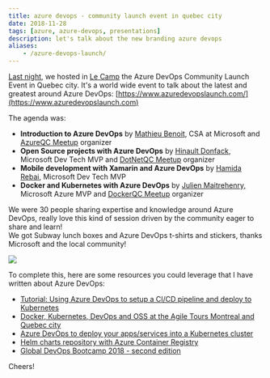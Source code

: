 ```yaml
---
title: azure devops - community launch event in quebec city
date: 2018-11-28
tags: [azure, azure-devops, presentations]
description: let's talk about the new branding azure devops
aliases:
    - /azure-devops-launch/
---
```

[Last night](https://www.meetup.com/AzureQC/events/254946993/), we hosted in [Le Camp](https://lecampquebec.com/en/) the Azure DevOps Community Launch Event in Quebec city. It's a world wide event to talk about the latest and greatest around Azure DevOps: [https://www.azuredevopslaunch.com/](https://www.azuredevopslaunch.com)  

The agenda was:
- **Introduction to Azure DevOps** by [Mathieu Benoit](https://www.linkedin.com/in/mathieubenoitqc), CSA at Microsoft and [AzureQC Meetup](https://www.meetup.com/AzureQC) organizer
- **Open Source projects with Azure DevOps** by [Hinault Donfack](https://www.linkedin.com/in/hinault-romaric-donfack-01678823), Microsoft Dev Tech MVP and [DotNetQC Meetup](https://www.meetup.com/DotNet-Quebec) organizer
- **Mobile development with Xamarin and Azure DevOps** by [Hamida Rebai](https://www.linkedin.com/in/hamida-rebai-trabelsi-09b8525), Microsoft Dev Tech MVP
- **Docker and Kubernetes with Azure DevOps** by [Julien Maitrehenry,](https://www.linkedin.com/in/jmaitrehenry) Microsoft Azure MVP and [DockerQC Meetup](https://www.meetup.com/Docker-Quebec-Meetup) organizer

We were 30 people sharing expertise and knowledge around Azure DevOps, really love this kind of session driven by the community eager to share and learn!  
We got Subway lunch boxes and Azure DevOps t-shirts and stickers, thanks Microsoft and the local community!  

[![](https://2.bp.blogspot.com/-tnbs0wIIfXg/W_9ZI_Ya0_I/AAAAAAAASLM/VltsHP7yEPQl0GBPXPTOGpIrVwtwSgBpwCLcBGAs/s640/devops-t-shirts.jpg)](https://2.bp.blogspot.com/-tnbs0wIIfXg/W_9ZI_Ya0_I/AAAAAAAASLM/VltsHP7yEPQl0GBPXPTOGpIrVwtwSgBpwCLcBGAs/s1600/devops-t-shirts.jpg)

To complete this, here are some resources you could leverage that I have written about Azure DevOps:  
- [Tutorial: Using Azure DevOps to setup a CI/CD pipeline and deploy to Kubernetes](https://open.microsoft.com/2018/11/27/tutorial-azure-devops-setup-cicd-pipeline-kubernetes-docker-helm/)
- [Docker, Kubernetes, DevOps and OSS at the Agile Tours Montreal and Quebec city](https://alwaysupalwayson.blogspot.com/2018/11/docker-kubernetes-devops-and-oss-at.html) 
- [Azure DevOps to deploy your apps/services into a Kubernetes cluster](https://alwaysupalwayson.blogspot.com/2018/10/azure-devops-to-deploy-your.html)
- [Helm charts repository with Azure Container Registry](https://alwaysupalwayson.blogspot.com/2018/10/helm-charts-repository-with-azure.html) 
- [Global DevOps Bootcamp 2018 - second edition](https://alwaysupalwayson.blogspot.com/2018/06/global-devops-bootcamp-2018-second.html) 

Cheers!